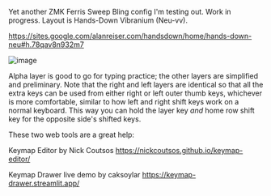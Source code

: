 Yet another ZMK Ferris Sweep Bling config I'm testing out. Work in progress. Layout is Hands-Down Vibranium (Neu-vv).

https://sites.google.com/alanreiser.com/handsdown/home/hands-down-neu#h.78qav8n932m7

![image](https://github.com/user-attachments/assets/2aaa492d-630e-4b13-a1e6-8cd81707059b)

Alpha layer is good to go for typing practice; the other layers are simplified and preliminary. Note that the right and left layers are identical so that all the extra keys can be used from either right or left outer thumb keys, whichever is more comfortable, similar to how left and right shift keys work on a normal keyboard. This way you can hold the layer key *and* home row shift key for the opposite side's shifted keys.

These two web tools are a great help:

Keymap Editor by Nick Coutsos https://nickcoutsos.github.io/keymap-editor/

Keymap Drawer live demo by caksoylar https://keymap-drawer.streamlit.app/
